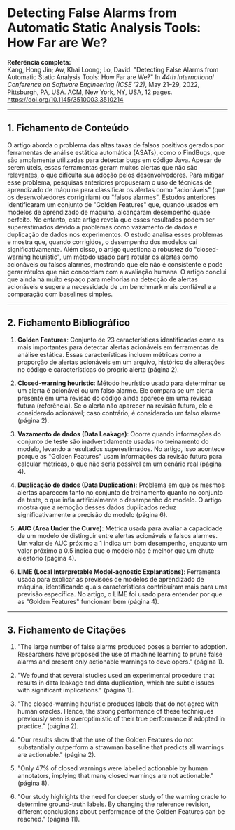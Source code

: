 # Detecting False Alarms from Automatic Static Analysis Tools: How Far are We?

**Referência completa:**  
Kang, Hong Jin; Aw, Khai Loong; Lo, David. "Detecting False Alarms from Automatic Static Analysis Tools: How Far are We?" In *44th International Conference on Software Engineering (ICSE ’22)*, May 21–29, 2022, Pittsburgh, PA, USA. ACM, New York, NY, USA, 12 pages. https://doi.org/10.1145/3510003.3510214

---

## 1. Fichamento de Conteúdo

O artigo aborda o problema das altas taxas de falsos positivos gerados por ferramentas de análise estática automática (ASATs), como o FindBugs, que são amplamente utilizadas para detectar bugs em código Java. Apesar de serem úteis, essas ferramentas geram muitos alertas que não são relevantes, o que dificulta sua adoção pelos desenvolvedores. Para mitigar esse problema, pesquisas anteriores propuseram o uso de técnicas de aprendizado de máquina para classificar os alertas como "acionáveis" (que os desenvolvedores corrigiriam) ou "falsos alarmes". Estudos anteriores identificaram um conjunto de "Golden Features" que, quando usados em modelos de aprendizado de máquina, alcançaram desempenho quase perfeito. No entanto, este artigo revela que esses resultados podem ser superestimados devido a problemas como vazamento de dados e duplicação de dados nos experimentos. O estudo analisa esses problemas e mostra que, quando corrigidos, o desempenho dos modelos cai significativamente. Além disso, o artigo questiona a robustez do "closed-warning heuristic", um método usado para rotular os alertas como acionáveis ou falsos alarmes, mostrando que ele não é consistente e pode gerar rótulos que não concordam com a avaliação humana. O artigo conclui que ainda há muito espaço para melhorias na detecção de alertas acionáveis e sugere a necessidade de um benchmark mais confiável e a comparação com baselines simples.

---

## 2. Fichamento Bibliográfico

1. **Golden Features**: Conjunto de 23 características identificadas como as mais importantes para detectar alertas acionáveis em ferramentas de análise estática. Essas características incluem métricas como a proporção de alertas acionáveis em um arquivo, histórico de alterações no código e características do próprio alerta (página 2).

2. **Closed-warning heuristic**: Método heurístico usado para determinar se um alerta é acionável ou um falso alarme. Ele compara se um alerta presente em uma revisão do código ainda aparece em uma revisão futura (referência). Se o alerta não aparecer na revisão futura, ele é considerado acionável; caso contrário, é considerado um falso alarme (página 2).

3. **Vazamento de dados (Data Leakage)**: Ocorre quando informações do conjunto de teste são inadvertidamente usadas no treinamento do modelo, levando a resultados superestimados. No artigo, isso acontece porque as "Golden Features" usam informações da revisão futura para calcular métricas, o que não seria possível em um cenário real (página 4).

4. **Duplicação de dados (Data Duplication)**: Problema em que os mesmos alertas aparecem tanto no conjunto de treinamento quanto no conjunto de teste, o que infla artificialmente o desempenho do modelo. O artigo mostra que a remoção desses dados duplicados reduz significativamente a precisão do modelo (página 6).

5. **AUC (Area Under the Curve)**: Métrica usada para avaliar a capacidade de um modelo de distinguir entre alertas acionáveis e falsos alarmes. Um valor de AUC próximo a 1 indica um bom desempenho, enquanto um valor próximo a 0.5 indica que o modelo não é melhor que um chute aleatório (página 4).

6. **LIME (Local Interpretable Model-agnostic Explanations)**: Ferramenta usada para explicar as previsões de modelos de aprendizado de máquina, identificando quais características contribuíram mais para uma previsão específica. No artigo, o LIME foi usado para entender por que as "Golden Features" funcionam bem (página 4).

---

## 3. Fichamento de Citações

1. "The large number of false alarms produced poses a barrier to adoption. Researchers have proposed the use of machine learning to prune false alarms and present only actionable warnings to developers." (página 1).

2. "We found that several studies used an experimental procedure that results in data leakage and data duplication, which are subtle issues with significant implications." (página 1).

3. "The closed-warning heuristic produces labels that do not agree with human oracles. Hence, the strong performance of these techniques previously seen is overoptimistic of their true performance if adopted in practice." (página 2).

4. "Our results show that the use of the Golden Features do not substantially outperform a strawman baseline that predicts all warnings are actionable." (página 2).

5. "Only 47% of closed warnings were labelled actionable by human annotators, implying that many closed warnings are not actionable." (página 8).

6. "Our study highlights the need for deeper study of the warning oracle to determine ground-truth labels. By changing the reference revision, different conclusions about performance of the Golden Features can be reached." (página 11).
